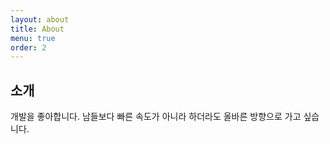 ```yaml
---
layout: about
title: About
menu: true
order: 2
---
```


## 소개

개발을 좋아합니다. 남들보다 빠른 속도가 아니라 하더라도 올바른 방향으로 가고 싶습니다.  

